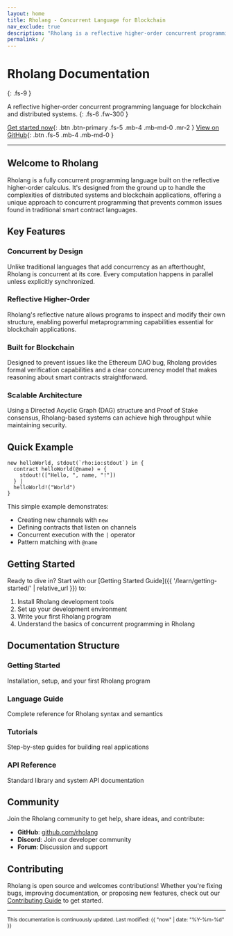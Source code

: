 ```yaml
---
layout: home
title: Rholang - Concurrent Language for Blockchain
nav_exclude: true
description: "Rholang is a reflective higher-order concurrent programming language designed for blockchain and distributed computing."
permalink: /
---
```


# Rholang Documentation
{: .fs-9 }

A reflective higher-order concurrent programming language for blockchain and distributed systems.
{: .fs-6 .fw-300 }

[Get started now](#getting-started){: .btn .btn-primary .fs-5 .mb-4 .mb-md-0 .mr-2 }
[View on GitHub](https://github.com/rholang){: .btn .fs-5 .mb-4 .mb-md-0 }

---

## Welcome to Rholang

Rholang is a fully concurrent programming language built on the reflective higher-order calculus. It's designed from the ground up to handle the complexities of distributed systems and blockchain applications, offering a unique approach to concurrent programming that prevents common issues found in traditional smart contract languages.

## Key Features

### Concurrent by Design
Unlike traditional languages that add concurrency as an afterthought, Rholang is concurrent at its core. Every computation happens in parallel unless explicitly synchronized.

### Reflective Higher-Order
Rholang's reflective nature allows programs to inspect and modify their own structure, enabling powerful metaprogramming capabilities essential for blockchain applications.

### Built for Blockchain
Designed to prevent issues like the Ethereum DAO bug, Rholang provides formal verification capabilities and a clear concurrency model that makes reasoning about smart contracts straightforward.

### Scalable Architecture
Using a Directed Acyclic Graph (DAG) structure and Proof of Stake consensus, Rholang-based systems can achieve high throughput while maintaining security.

## Quick Example

```rholang
new helloWorld, stdout(`rho:io:stdout`) in {
  contract helloWorld(@name) = {
    stdout!(["Hello, ", name, "!"])
  } |
  helloWorld!("World")
}
```

This simple example demonstrates:
- Creating new channels with `new`
- Defining contracts that listen on channels
- Concurrent execution with the `|` operator
- Pattern matching with `@name`

## Getting Started

Ready to dive in? Start with our [Getting Started Guide]({{ '/learn/getting-started/' | relative_url }}) to:

1. Install Rholang development tools
2. Set up your development environment
3. Write your first Rholang program
4. Understand the basics of concurrent programming in Rholang

## Documentation Structure

<div class="grid">
  <div class="grid-item">
    <h3>Getting Started</h3>
    <p>Installation, setup, and your first Rholang program</p>
  </div>
  <div class="grid-item">
    <h3>Language Guide</h3>
    <p>Complete reference for Rholang syntax and semantics</p>
  </div>
  <div class="grid-item">
    <h3>Tutorials</h3>
    <p>Step-by-step guides for building real applications</p>
  </div>
  <div class="grid-item">
    <h3>API Reference</h3>
    <p>Standard library and system API documentation</p>
  </div>
</div>

## Community

Join the Rholang community to get help, share ideas, and contribute:

- **GitHub**: [github.com/rholang](https://github.com/rholang)
- **Discord**: Join our developer community
- **Forum**: Discussion and support

## Contributing

Rholang is open source and welcomes contributions! Whether you're fixing bugs, improving documentation, or proposing new features, check out our [Contributing Guide](contributing.md) to get started.

---

<small>This documentation is continuously updated. Last modified: {{ "now" | date: "%Y-%m-%d" }}</small>